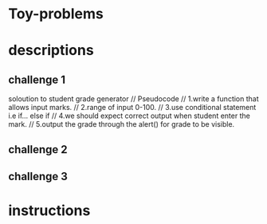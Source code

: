 # Toy-problems

# descriptions
## challenge 1
soloution to student grade generator
// Pseudocode 
// 1.write a function that allows input marks. 
// 2.range of input 0-100.
// 3.use conditional statement i.e if... else if 
// 4.we should expect correct output when student enter the mark.
// 5.output the grade through the alert() for grade to be visible.
## challenge 2


## challenge 3

# instructions

